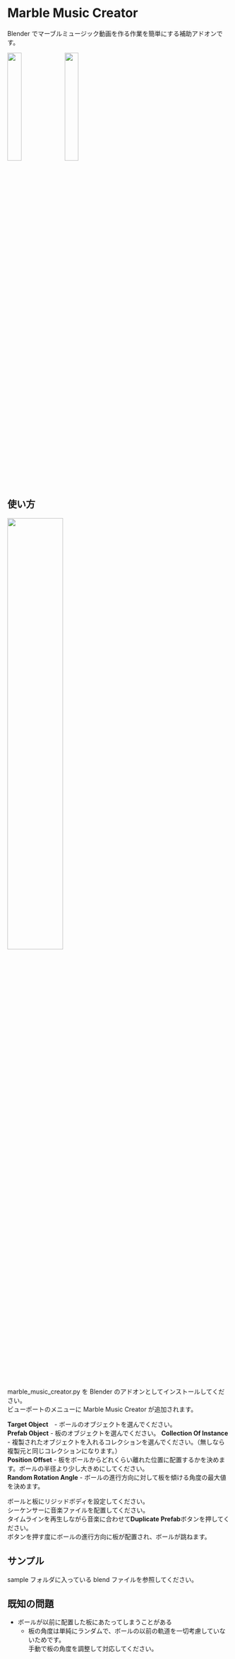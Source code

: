 # Marble Music Creator

Blender でマーブルミュージック動画を作る作業を簡単にする補助アドオンです。

<img src="https://github.com/user-attachments/assets/b6e0437a-ccae-4095-9230-8d14fd006224" width="25%">
<img src="https://github.com/user-attachments/assets/c3367b84-ea5c-4c0a-b252-01764403ffb9" width="25%">

## 使い方

<img src="https://github.com/user-attachments/assets/c54ad029-0256-4898-8776-bde64a3a4b6c" width="50%">

marble_music_creator.py を Blender のアドオンとしてインストールしてください。  
ビューポートのメニューに Marble Music Creator が追加されます。

**Target Object**　- ボールのオブジェクトを選んでください。  
**Prefab Object** - 板のオブジェクトを選んでください。
**Collection Of Instance** - 複製されたオブジェクトを入れるコレクションを選んでください。（無しなら複製元と同じコレクションになります。）  
**Position Offset** - 板をボールからどれくらい離れた位置に配置するかを決めます。ボールの半径より少し大きめにしてください。  
**Random Rotation Angle** - ボールの進行方向に対して板を傾ける角度の最大値を決めます。

ボールと板にリジッドボディを設定してください。  
シーケンサーに音楽ファイルを配置してください。  
タイムラインを再生しながら音楽に合わせて**Duplicate Prefab**ボタンを押してください。  
ボタンを押す度にボールの進行方向に板が配置され、ボールが跳ねます。

## サンプル

sample フォルダに入っている blend ファイルを参照してください。

## 既知の問題

- ボールが以前に配置した板にあたってしまうことがある
  - 板の角度は単純にランダムで、ボールの以前の軌道を一切考慮していないためです。  
    手動で板の角度を調整して対応してください。
